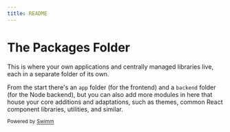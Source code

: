 ```yaml
---
title: README
---
```

# The Packages Folder

This is where your own applications and centrally managed libraries live, each in a separate folder of its own.

From the start there's an `app` folder (for the frontend) and a `backend` folder (for the Node backend), but you can also add more modules in here that house your core additions and adaptations, such as themes, common React component libraries, utilities, and similar.

<SwmMeta version="3.0.0"><sup>Powered by [Swimm](https://app.swimm.io/)</sup></SwmMeta>
